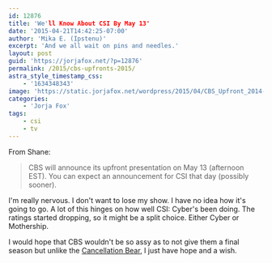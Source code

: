 ```yaml
---
id: 12876
title: 'We'll Know About CSI By May 13'
date: '2015-04-21T14:42:25-07:00'
author: 'Mika E. (Ipstenu)'
excerpt: 'And we all wait on pins and needles.'
layout: post
guid: 'https://jorjafox.net/?p=12876'
permalink: /2015/cbs-upfronts-2015/
astra_style_timestamp_css:
    - '1634348343'
image: 'https://static.jorjafox.net/wordpress/2015/04/CBS_Upfront_2014-305.jpg'
categories:
    - 'Jorja Fox'
tags:
    - csi
    - tv
---
```


From Shane:
<blockquote>CBS will announce its upfront presentation on May 13 (afternoon EST). You can expect an announcement for CSI that day (possibly sooner).</blockquote>
I'm really nervous. I don't want to lose my show. I have no idea how it's going to go. A lot of this hinges on how well CSI: Cyber's been doing. The ratings started dropping, so it might be a split choice. Either Cyber or Mothership.

I would hope that CBS wouldn't be so assy as to not give them a final season but unlike the <a href="http://tvbythenumbers.zap2it.com/2015/04/21/cbs-predictions-the-good-wife-is-likely-to-be-renewed/390271/">Cancellation Bear</a>, I just have hope and a wish.
